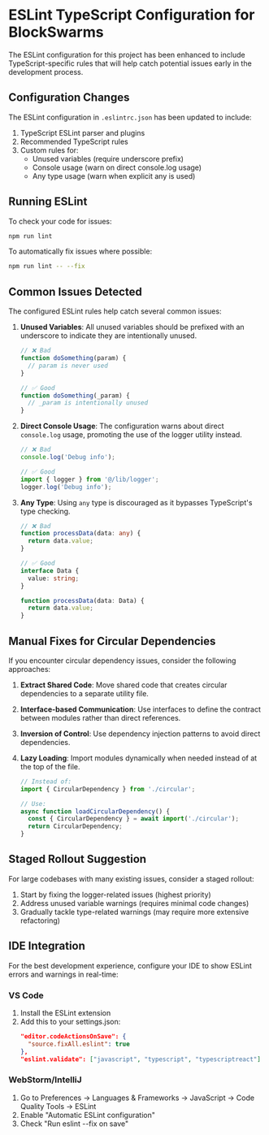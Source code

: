 # ESLint TypeScript Configuration for BlockSwarms

The ESLint configuration for this project has been enhanced to include TypeScript-specific rules that will help catch potential issues early in the development process.

## Configuration Changes

The ESLint configuration in `.eslintrc.json` has been updated to include:

1. TypeScript ESLint parser and plugins
2. Recommended TypeScript rules
3. Custom rules for:
   - Unused variables (require underscore prefix)
   - Console usage (warn on direct console.log usage)
   - Any type usage (warn when explicit any is used)

## Running ESLint

To check your code for issues:

```bash
npm run lint
```

To automatically fix issues where possible:

```bash
npm run lint -- --fix
```

## Common Issues Detected

The configured ESLint rules help catch several common issues:

1. **Unused Variables**: All unused variables should be prefixed with an underscore to indicate they are intentionally unused.

   ```typescript
   // ❌ Bad
   function doSomething(param) {
     // param is never used
   }
   
   // ✅ Good
   function doSomething(_param) {
     // _param is intentionally unused
   }
   ```

2. **Direct Console Usage**: The configuration warns about direct `console.log` usage, promoting the use of the logger utility instead.

   ```typescript
   // ❌ Bad
   console.log('Debug info');
   
   // ✅ Good
   import { logger } from '@/lib/logger';
   logger.log('Debug info');
   ```

3. **Any Type**: Using `any` type is discouraged as it bypasses TypeScript's type checking.

   ```typescript
   // ❌ Bad
   function processData(data: any) {
     return data.value;
   }
   
   // ✅ Good
   interface Data {
     value: string;
   }
   
   function processData(data: Data) {
     return data.value;
   }
   ```

## Manual Fixes for Circular Dependencies

If you encounter circular dependency issues, consider the following approaches:

1. **Extract Shared Code**: Move shared code that creates circular dependencies to a separate utility file.

2. **Interface-based Communication**: Use interfaces to define the contract between modules rather than direct references.

3. **Inversion of Control**: Use dependency injection patterns to avoid direct dependencies.

4. **Lazy Loading**: Import modules dynamically when needed instead of at the top of the file.

   ```typescript
   // Instead of:
   import { CircularDependency } from './circular';
   
   // Use:
   async function loadCircularDependency() {
     const { CircularDependency } = await import('./circular');
     return CircularDependency;
   }
   ```

## Staged Rollout Suggestion

For large codebases with many existing issues, consider a staged rollout:

1. Start by fixing the logger-related issues (highest priority)
2. Address unused variable warnings (requires minimal code changes)
3. Gradually tackle type-related warnings (may require more extensive refactoring)

## IDE Integration

For the best development experience, configure your IDE to show ESLint errors and warnings in real-time:

### VS Code
1. Install the ESLint extension
2. Add this to your settings.json:
   ```json
   "editor.codeActionsOnSave": {
     "source.fixAll.eslint": true
   },
   "eslint.validate": ["javascript", "typescript", "typescriptreact"]
   ```

### WebStorm/IntelliJ
1. Go to Preferences → Languages & Frameworks → JavaScript → Code Quality Tools → ESLint
2. Enable "Automatic ESLint configuration"
3. Check "Run eslint --fix on save"
